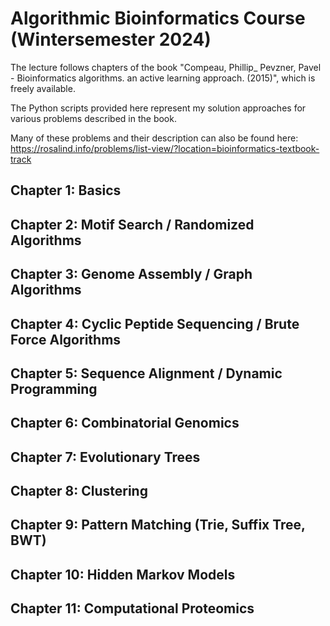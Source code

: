 # Algorithmic Bioinformatics Course (Wintersemester 2024)

The lecture follows chapters of the book "Compeau, Phillip_ Pevzner, Pavel - Bioinformatics algorithms. an active learning approach. (2015)", which is freely available. 

The Python scripts provided here represent my solution approaches for various problems described in the book.

Many of these problems and their description can also be found here: https://rosalind.info/problems/list-view/?location=bioinformatics-textbook-track

## Chapter 1: Basics
## Chapter 2: Motif Search / Randomized Algorithms
## Chapter 3: Genome Assembly / Graph Algorithms
## Chapter 4: Cyclic Peptide Sequencing / Brute Force Algorithms
## Chapter 5: Sequence Alignment / Dynamic Programming
## Chapter 6: Combinatorial Genomics
## Chapter 7: Evolutionary Trees
## Chapter 8: Clustering
## Chapter 9: Pattern Matching (Trie, Suffix Tree, BWT) 
## Chapter 10: Hidden Markov Models
## Chapter 11: Computational Proteomics
